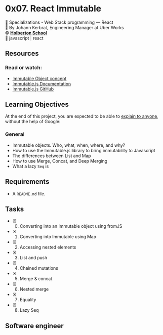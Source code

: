 # 0x07. React Immutable
:open_file_folder: Specializations - Web Stack programming ― React  
:bust_in_silhouette: By Johann Kerbrat, Engineering Manager at Uber Works  
:copyright: **[Holberton School](https://www.holbertonschool.com/)**  
:bookmark: javascript | react

## Resources
### Read or watch:
* [Immutable Object concept](https://en.wikipedia.org/wiki/Immutable_object)
* [Immutable.js Documentation](https://immutable-js.github.io/immutable-js/docs/#/)
* [Immutable.js GitHub](https://github.com/immutable-js/immutable-js)

## Learning Objectives
At the end of this project, you are expected to be able to [explain to anyone](https://fs.blog/2012/04/feynman-technique/), without the help of Google:
### General
* Immutable objects. Who, what, when, where, and why?
* How to use the Immutable.js library to bring immutability to Javascript
* The differences between List and Map
* How to use Merge, Concat, and Deep Merging
* What a lazy ```Seq``` is

## Requirements
* A ```README.md``` file.

## Tasks
* [x] 0. Converting into an Immutable object using fromJS
* [x] 1. Converting into Immutable using Map
* [x] 2. Accessing nested elements
* [x] 3. List and push
* [x] 4. Chained mutations
* [x] 5. Merge & concat
* [x] 6. Nested merge
* [x] 7. Equality
* [x] 8. Lazy Seq

## Software engineer
